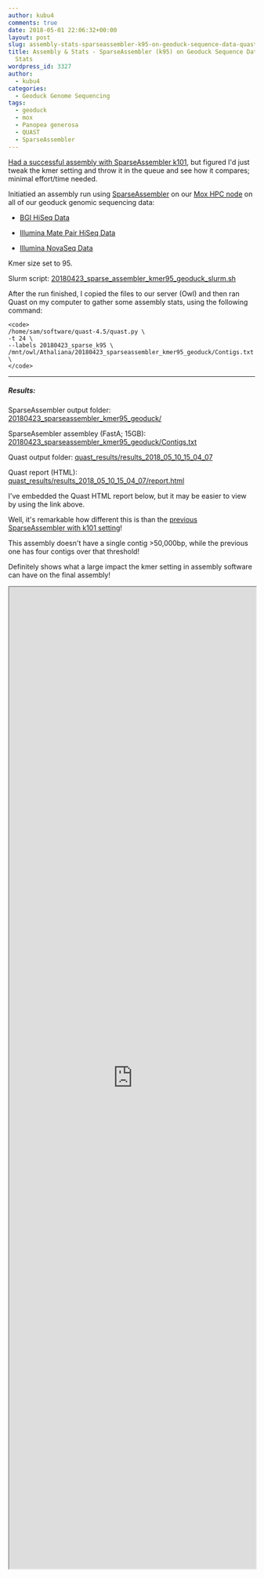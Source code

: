 ```yaml
---
author: kubu4
comments: true
date: 2018-05-01 22:06:32+00:00
layout: post
slug: assembly-stats-sparseassembler-k95-on-geoduck-sequence-data-quast-for-stats
title: Assembly & Stats - SparseAssembler (k95) on Geoduck Sequence Data > Quast for
  Stats
wordpress_id: 3327
author:
  - kubu4
categories:
  - Geoduck Genome Sequencing
tags:
  - geoduck
  - mox
  - Panopea generosa
  - QUAST
  - SparseAssembler
---
```


[Had a successful assembly with SparseAssembler k101](https://robertslab.github.io/sams-notebook/2018/04/05/genome-assembly-sparseassembler-geoduck-genomic-data-kmer101.html), but figured I'd just tweak the kmer setting and throw it in the queue and see how it compares; minimal effort/time needed.

Initiatied an assembly run using  [SparseAssembler](https://github.com/yechengxi/SparseAssembler) on our [Mox HPC node](https://github.com/RobertsLab/hyak_mox/wiki) on all of our geoduck genomic sequencing data:





  * [BGI HiSeq Data](https://robertslab.github.io/sams-notebook/2018/03/27/fastqcmultiqc-bgi-geoduck-genome-sequencing-data.html)



  * [Illumina Mate Pair HiSeq Data](https://robertslab.github.io/sams-notebook/2018/04/01/trimgalorefastqcmultiqc-illumina-hiseq-genome-sequencing-data-continued.html)



  * [Illumina NovaSeq Data](https://robertslab.github.io/sams-notebook/2018/01/25/adapter-trimming-and-fastqc-illumina-geoduck-novaseq-data.html)






Kmer size set to 95.

Slurm script: [20180423_sparse_assembler_kmer95_geoduck_slurm.sh](https://owl.fish.washington.edu/Athaliana/20180423_sparseassembler_kmer95_geoduck/20180423_sparse_assembler_kmer95_geoduck_slurm.sh)

After the run finished, I copied the files to our server (Owl) and then ran Quast on my computer to gather some assembly stats, using the following command:


    
    <code>
    /home/sam/software/quast-4.5/quast.py \
    -t 24 \
    --labels 20180423_sparse_k95 \
    /mnt/owl/Athaliana/20180423_sparseassembler_kmer95_geoduck/Contigs.txt \
    </code>





* * *





##### Results:



SparseAssembler output folder: [20180423_sparseassembler_kmer95_geoduck/](https://owl.fish.washington.edu/Athaliana/20180423_sparseassembler_kmer95_geoduck/)

SparseAsembler assembley (FastA; 15GB): [20180423_sparseassembler_kmer95_geoduck/Contigs.txt](https://owl.fish.washington.edu/Athaliana/20180423_sparseassembler_kmer95_geoduck/Contigs.txt)

Quast output folder: [quast_results/results_2018_05_10_15_04_07](https://owl.fish.washington.edu/Athaliana/quast_results/results_2018_05_10_15_04_07/)

Quast report (HTML): [quast_results/results_2018_05_10_15_04_07/report.html](https://owl.fish.washington.edu/Athaliana/quast_results/results_2018_05_10_15_04_07/report.html)

I've embedded the Quast HTML report below, but it may be easier to view by using the link above.

Well, it's remarkable how different this is than the [previous SparseAssembler with k101 setting](https://robertslab.github.io/sams-notebook/2018/04/05/genome-assembly-sparseassembler-geoduck-genomic-data-kmer101.html)!

This assembly doesn't have a single contig >50,000bp, while the previous one has four contigs over that threshold!

Definitely shows what a large impact the kmer setting in assembly software can have on the final assembly!

<iframe src="https://owl.fish.washington.edu/Athaliana/quast_results/results_2018_05_10_15_04_07/report.html" width="100%" height="2000" scrolling="yes"></iframe>
